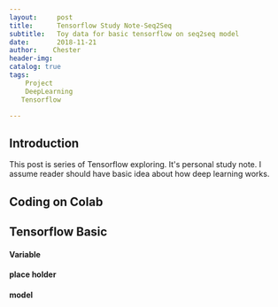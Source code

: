 ```yaml
---
layout:     post
title:      Tensorflow Study Note-Seq2Seq
subtitle:   Toy data for basic tensorflow on seq2seq model
date:       2018-11-21
author:    Chester
header-img: 
catalog: true
tags:
    Project
    DeepLearning
   Tensorflow

---
```


## Introduction
This post is series of Tensorflow exploring. It's personal study note. I assume reader should have basic idea about how deep learning works. 

## Coding on Colab

## Tensorflow Basic
#### Variable

#### place holder
#### model

<!--stackedit_data:
eyJoaXN0b3J5IjpbNTQzMjc0MzM4LDY0MTc2MjIyMiwtNjc2MT
MwNDg1XX0=
-->